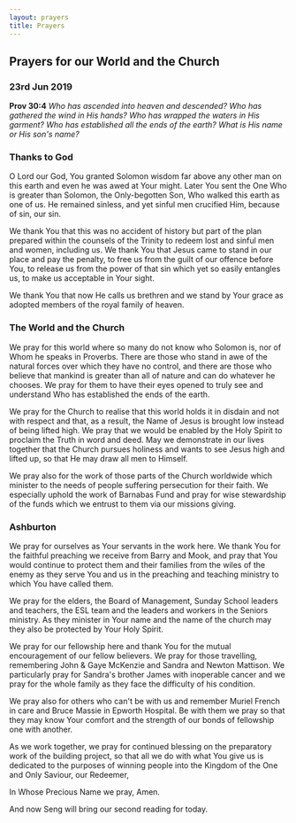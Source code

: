 ```yaml
---
layout: prayers
title: Prayers
---
```

## Prayers for our World and the Church 

### 23rd Jun 2019
__Prov 30:4__ _Who has ascended into heaven and descended? Who has gathered the wind in His hands? Who has wrapped the waters in His garment? Who has established all the ends of the earth? What is His name or His son's name?_

### Thanks to God
O Lord our God, You granted Solomon wisdom far above any other man on this earth and even he was awed at Your might. Later You sent the One Who is greater than Solomon, the Only-begotten Son, Who walked this earth as one of us. He remained sinless, and yet sinful men crucified Him, because of sin, our sin.

We thank You that this was no accident of history but part of the plan prepared within the counsels of the Trinity to redeem lost and sinful men and women, including us. We thank You that Jesus came to stand in our place and pay the penalty, to free us from the guilt of our offence before You, to release us from the power of that sin which yet so easily entangles us, to make us acceptable in Your sight.

We thank You that now He calls us brethren and we stand by Your grace as adopted  members of the royal family of heaven.

### The World and the Church
We pray for this world where so many do not know who Solomon is, nor of Whom he speaks in Proverbs. There are those who stand in awe of the natural forces over which they have no control, and there are those who believe that mankind is greater than all of nature and can do whatever he chooses. We pray for them to have their eyes opened to truly see and understand Who has established the ends of the earth. 

We pray for the Church to realise that this world holds it in disdain and not with respect and that, as a result, the Name of Jesus is brought low instead of being lifted high. We pray that we would be enabled by the Holy Spirit to proclaim the Truth in word and deed. May we demonstrate in our lives together that the Church pursues holiness and wants to see Jesus high and lifted up, so that He may draw all men to Himself. 

We pray also for the work of those parts of the Church worldwide which minister to the needs of people suffering persecution for their faith. We especially uphold the work of Barnabas Fund and pray for wise stewardship of the funds which we entrust to them via our missions giving.

### Ashburton
We pray for ourselves as Your servants in the work here. We thank You for the faithful preaching we receive from Barry and Mook, and pray that You would continue to protect them and their families from the wiles of the enemy as they serve You and us in the preaching and teaching ministry to which You have called them.

We pray for the elders, the Board of Management, Sunday School leaders and teachers, the ESL team and the leaders and workers in the Seniors ministry. As they minister in Your name and the name of the church may they also be protected by Your Holy Spirit. 

We pray for our fellowship here and thank You for the mutual encouragement of our fellow believers. We pray for those travelling, remembering John & Gaye McKenzie and Sandra and Newton Mattison. We particularly pray for Sandra's brother James with inoperable cancer and we pray for the whole family as they face the difficulty of his condition.

We pray also for others who can't be with us and remember Muriel French in care and Bruce Massie in Epworth Hospital. Be with them we pray so that they may know Your comfort and the strength of our bonds of fellowship one with another.

As we work together, we pray for continued blessing on the preparatory work of the building project, so that all we do with what You give us is dedicated to the purposes of winning people into the Kingdom of the One and Only Saviour, our Redeemer,

In Whose Precious Name we pray, Amen.

And now Seng will bring our second reading for today.
